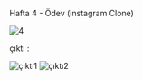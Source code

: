 Hafta 4 - Ödev (instagram Clone)

![4](https://github.com/TkN42/React/assets/29886553/bfd3a1f7-83c4-40c5-8473-e3fcb13ae9ee)



çıktı :

![çıktı1](https://github.com/TkN42/React/assets/29886553/e4d3ba5f-349f-4c3e-98e4-dd143e4a58a2)
![çıktı2](https://github.com/TkN42/React/assets/29886553/253fce05-b69b-4d26-8111-08665ae94a3c)
